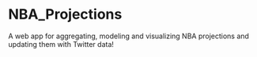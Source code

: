 # NBA_Projections
A web app for aggregating, modeling and visualizing NBA projections and updating them with Twitter data!
